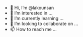 - 👋 Hi, I’m @lakounsan
- 👀 I’m interested in ...
- 🌱 I’m currently learning ...
- 💞️ I’m looking to collaborate on ...
- 📫 How to reach me ...

<!---
lakounsan/lakounsan is a ✨ special ✨ repository because its `README.md` (this file) appears on your GitHub profile.
You can click the Preview link to take a look at your changes.
--->
